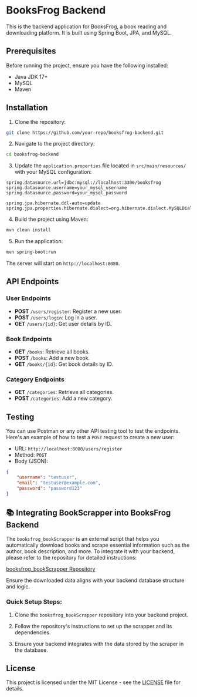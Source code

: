 
# BooksFrog Backend

This is the backend application for BooksFrog, a book reading and downloading platform. It is built using Spring Boot, JPA, and MySQL.

## Prerequisites

Before running the project, ensure you have the following installed:

- Java JDK 17+
- MySQL
- Maven

## Installation

1. Clone the repository:

```bash
git clone https://github.com/your-repo/booksfrog-backend.git
```

2. Navigate to the project directory:

```bash
cd booksfrog-backend
```

3. Update the `application.properties` file located in `src/main/resources/` with your MySQL configuration:

```properties
spring.datasource.url=jdbc:mysql://localhost:3306/booksfrog
spring.datasource.username=your_mysql_username
spring.datasource.password=your_mysql_password

spring.jpa.hibernate.ddl-auto=update
spring.jpa.properties.hibernate.dialect=org.hibernate.dialect.MySQLDialect
```

4. Build the project using Maven:

```bash
mvn clean install
```

5. Run the application:

```bash
mvn spring-boot:run
```

The server will start on `http://localhost:8080`.

## API Endpoints

### User Endpoints

- **POST** `/users/register`: Register a new user.
- **POST** `/users/login`: Log in a user.
- **GET** `/users/{id}`: Get user details by ID.

### Book Endpoints

- **GET** `/books`: Retrieve all books.
- **POST** `/books`: Add a new book.
- **GET** `/books/{id}`: Get book details by ID.

### Category Endpoints

- **GET** `/categories`: Retrieve all categories.
- **POST** `/categories`: Add a new category.

## Testing

You can use Postman or any other API testing tool to test the endpoints. Here's an example of how to test a `POST` request to create a new user:

- URL: `http://localhost:8080/users/register`
- Method: `POST`
- Body (JSON):

```json
{
    "username": "testuser",
    "email": "testuser@example.com",
    "password": "password123"
}
```
## 📚 Integrating BookScrapper into BooksFrog Backend



The `booksfrog_bookScrapper` is an external script that helps you automatically download books and scrape essential information such as the author, book description, and more. To integrate it with your backend, please refer to the repository for detailed instructions:



[booksfrog_bookScrapper Repository](https://github.com/AhmedFatrah2001/booksfrog_bookScrapper)



Ensure the downloaded data aligns with your backend database structure and logic.



### Quick Setup Steps:

1. Clone the `booksfrog_bookScrapper` repository into your backend project.

2. Follow the repository's instructions to set up the scrapper and its dependencies.

3. Ensure your backend integrates with the data stored by the scraper in the database.


## License

This project is licensed under the MIT License - see the [LICENSE](LICENSE) file for details.
